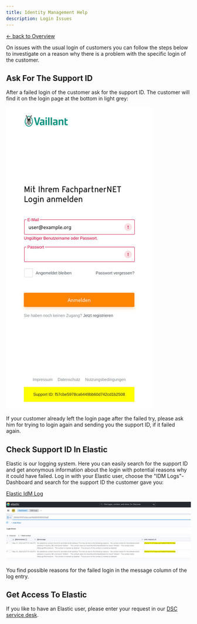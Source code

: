 ```yaml
---
title: Identity Management Help
description: Login Issues
---
```


[&larr; back to Overview](/idm)

On issues with the usual login of customers you can follow the steps below to investigate on a reason why there is a problem with the specific login of the customer.

## Ask For The Support ID

After a failed login of the customer ask for the support ID. The customer will find it on the login page at the bottom in light grey:

![The support ID on the login page.](/support-id.jpg "Support ID")

If your customer already left the login page after the failed try, please ask him for trying to login again and sending you the support ID, if it failed again.

## Check Support ID In Elastic

Elastic is our logging system. Here you can easily search for the support ID and get anonymous information about the login with potential reasons why it could have failed. Log in with your Elastic user, choose the "IDM Logs"-Dashboard and search for the support ID the customer gave you:

[Elastic IdM Log](https://logs.idm.vaillant-group.com/)

![Search for support ID in Elastic.](/idm/elastic-support.png "Support")

You find possible reasons for the failed login in the message column of the log entry.

## Get Access To Elastic

If you like to have an Elastic user, please enter your request in our [DSC service desk](https://service.dsp.vaillant-group.com).
